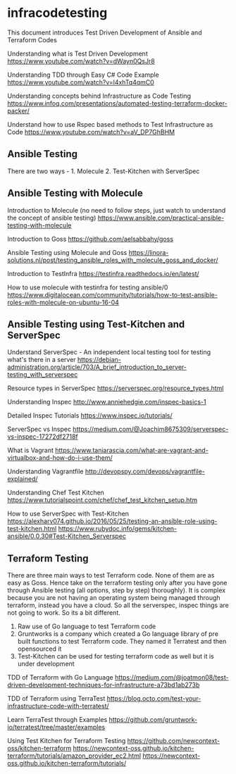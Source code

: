 # infracodetesting

This document introduces Test Driven Development of Ansible and Terraform Codes

Understanding what is Test Driven Development
https://www.youtube.com/watch?v=dWayn0QsJr8

Understanding TDD through Easy C# Code Example
https://www.youtube.com/watch?v=l4xhTq4qmC0

Understanding concepts behind Infrastructure as Code Testing
https://www.infoq.com/presentations/automated-testing-terraform-docker-packer/

Understand how to use Rspec based methods to Test Infrastructure as Code
https://www.youtube.com/watch?v=aV_DP7GhBHM


Ansible Testing
---------------------
There are two ways - 1. Molecule 2. Test-Kitchen with ServerSpec

Ansible Testing with Molecule
-------------------------------
Introduction to Molecule (no need to follow steps, just watch to understand the concept of ansible testing)
https://www.ansible.com/practical-ansible-testing-with-molecule

Introduction to Goss
https://github.com/aelsabbahy/goss

Ansible Testing using Molecule and Goss
https://linora-solutions.nl/post/testing_ansible_roles_with_molecule_goss_and_docker/

Introduction to TestInfra
https://testinfra.readthedocs.io/en/latest/

How to use molecule with testinfra for testing ansible/0
https://www.digitalocean.com/community/tutorials/how-to-test-ansible-roles-with-molecule-on-ubuntu-16-04


Ansible Testing using Test-Kitchen and ServerSpec
------------------------------------------------------

Understand ServerSpec - An independent local testing tool for testing what's there in a server
https://debian-administration.org/article/703/A_brief_introduction_to_server-testing_with_serverspec

Resource types in ServerSpec
https://serverspec.org/resource_types.html

Understanding Inspec
http://www.anniehedgie.com/inspec-basics-1

Detailed Inspec Tutorials
https://www.inspec.io/tutorials/

ServerSpec vs Inspec
https://medium.com/@Joachim8675309/serverspec-vs-inspec-17272df2718f

What is Vagrant
https://www.taniarascia.com/what-are-vagrant-and-virtualbox-and-how-do-i-use-them/

Understanding Vagrantfile
http://devopspy.com/devops/vagrantfile-explained/

Understanding Chef Test Kitchen
https://www.tutorialspoint.com/chef/chef_test_kitchen_setup.htm

How to use ServerSpec with Test-Kitchen
https://alexharv074.github.io/2016/05/25/testing-an-ansible-role-using-test-kitchen.html
https://www.rubydoc.info/gems/kitchen-ansible/0.0.30#Test-Kitchen_Serverspec


Terraform Testing
--------------------
There are three main ways to test Terraform code. None of them are as easy as Goss. Hence take on the terraform testing only after you have gone through Ansible testing (all options, step by step) thoroughly). It is complex because you are not having an operating system being managed through terraform, instead you have a cloud. So all the serverspec, inspec things are not going to work. So its a bit different.
1. Raw use of Go language to test Terraform code
2. Gruntworks is a company which created a Go language library of pre built functions to test Terraform code. They named it Terratest and then opensourced it
3. Test-Kitchen can be used for testing terraform code as well but it is under development

TDD of Terraform with Go Language
https://medium.com/@joatmon08/test-driven-development-techniques-for-infrastructure-a73bd1ab273b

TDD of Terraform using TerraTest
https://blog.octo.com/test-your-infrastructure-code-with-terratest/

Learn TerraTest through Examples
https://github.com/gruntwork-io/terratest/tree/master/examples

Using Test Kitchen for Terraform Testing
https://github.com/newcontext-oss/kitchen-terraform
https://newcontext-oss.github.io/kitchen-terraform/tutorials/amazon_provider_ec2.html
https://newcontext-oss.github.io/kitchen-terraform/tutorials/

